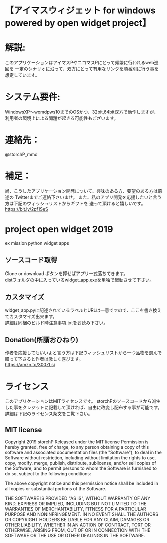 # 【アイマスウィジェット for windows powered by open widget project】

# 解説:
このアプリケーションはアイマスPやニコマスPにとって頻繁に行われるweb巡回を
一定のシナリオに沿って、双方にとって有用なリンクを順番別に行う事を想定しています。

# システム要件:
WindowsXP～womdpws10までのOSかつ、32bit,64bit双方で動作しますが、利用者の環境上による問題が起きる可能性もございます。

# 連絡先：
@storchP_mmd

# 補足：
尚、こうしたアプリケーション開発について、興味のある方、要望のある方は前述の
Twitterまでご連絡下さいませ。
また、私のアプリ開発を応援したいと言う方は下記のウィッシュリストからギフトを
送って頂けると嬉しいです。
https://bit.ly/2pf1SeS


# project open widget 2019
ex mission python widget apps

## ソースコード取得
Clone or download ボタンを押せばアプリ一式落ちてきます。<br>
distフォルダの中に入っているwidget_app.exeを単独で起動させて下さい。

## カスタマイズ
widget_app.pyに記述されているラベルとURLは一意ですので、ここを書き換えてカスタマイズ出来ます。
<br>詳細は同梱のビルド時注意事項.txtをお読み下さい。

## Donation(所謂おひねり)
作者を応援してもいいよと言う方は下記ウィッシュリストから一つ品物を選んで贈って下さると作者は激しく喜びます。<br>
https://amzn.to/300ZLsi

# ライセンス
このアプリケーションはMITライセンスです。
storchPのソースコードから派生した事をクレジットに記載して頂ければ、自由に改変し配布する事が可能です。
詳細は下記のライセンス条文をご覧下さい。

## MIT license
Copyright 2019 storchP
Released under the MIT license
Permission is hereby granted, free of charge, to any person obtaining a 
copy of this software and associated documentation files (the 
"Software"), to deal in the Software without restriction, including 
without limitation the rights to use, copy, modify, merge, publish, 
distribute, sublicense, and/or sell copies of the Software, and to 
permit persons to whom the Software is furnished to do so, subject to 
the following conditions:

The above copyright notice and this permission notice shall be 
included in all copies or substantial portions of the Software.

THE SOFTWARE IS PROVIDED "AS IS", WITHOUT WARRANTY OF ANY KIND, 
EXPRESS OR IMPLIED, INCLUDING BUT NOT LIMITED TO THE WARRANTIES OF 
MERCHANTABILITY, FITNESS FOR A PARTICULAR PURPOSE AND 
NONINFRINGEMENT. IN NO EVENT SHALL THE AUTHORS OR COPYRIGHT HOLDERS BE 
LIABLE FOR ANY CLAIM, DAMAGES OR OTHER LIABILITY, WHETHER IN AN ACTION 
OF CONTRACT, TORT OR OTHERWISE, ARISING FROM, OUT OF OR IN CONNECTION 
WITH THE SOFTWARE OR THE USE OR OTHER DEALINGS IN THE SOFTWARE.

